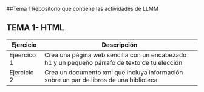 ##Tema 1
Repositorio que contiene las actividades de LLMM
## TEMA 1- HTML
Ejercicio | Descripción
----------|--------------
Ejeercico 1 | Crea una página web sencilla con un encabezado h1 y un pequeño párrafo de texto de tu elección
Ejercicio 2 | Crea un documento xml que incluya información sobre un par de libros de una biblioteca

